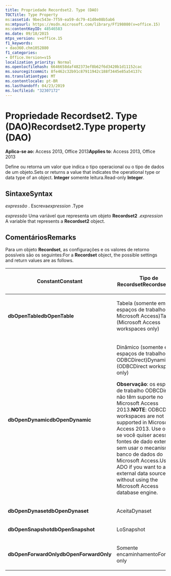 ```yaml
---
title: Propriedade Recordset2. Type (DAO)
TOCTitle: Type Property
ms:assetid: 9bec543e-7f59-ea59-dc79-41d0e08b5ab6
ms:mtpsurl: https://msdn.microsoft.com/library/Ff198080(v=office.15)
ms:contentKeyID: 48546583
ms.date: 09/18/2015
mtps_version: v=office.15
f1_keywords:
- dao360.chm1052880
f1_categories:
- Office.Version=v15
localization_priority: Normal
ms.openlocfilehash: 6646658daf482373ef8b62f6d3420b1d11152cac
ms.sourcegitcommit: 8fe462c32b91c87911942c188f3445e85a54137c
ms.translationtype: MT
ms.contentlocale: pt-BR
ms.lasthandoff: 04/23/2019
ms.locfileid: "32307172"
---
```

# <a name="recordset2type-property-dao"></a><span data-ttu-id="7f325-102">Propriedade Recordset2. Type (DAO)</span><span class="sxs-lookup"><span data-stu-id="7f325-102">Recordset2.Type property (DAO)</span></span>


<span data-ttu-id="7f325-103">**Aplica-se ao:** Access 2013, Office 2013</span><span class="sxs-lookup"><span data-stu-id="7f325-103">**Applies to**: Access 2013, Office 2013</span></span>

<span data-ttu-id="7f325-104">Define ou retorna um valor que indica o tipo operacional ou o tipo de dados de um objeto.</span><span class="sxs-lookup"><span data-stu-id="7f325-104">Sets or returns a value that indicates the operational type or data type of an object.</span></span> <span data-ttu-id="7f325-105">**Integer** somente leitura.</span><span class="sxs-lookup"><span data-stu-id="7f325-105">Read-only **Integer**.</span></span>

## <a name="syntax"></a><span data-ttu-id="7f325-106">Sintaxe</span><span class="sxs-lookup"><span data-stu-id="7f325-106">Syntax</span></span>

<span data-ttu-id="7f325-107">*expressão* . Escreva</span><span class="sxs-lookup"><span data-stu-id="7f325-107">*expression* .Type</span></span>

<span data-ttu-id="7f325-108">*expressão* Uma variável que representa um objeto **Recordset2** .</span><span class="sxs-lookup"><span data-stu-id="7f325-108">*expression* A variable that represents a **Recordset2** object.</span></span>

## <a name="remarks"></a><span data-ttu-id="7f325-109">Comentários</span><span class="sxs-lookup"><span data-stu-id="7f325-109">Remarks</span></span>

<span data-ttu-id="7f325-110">Para um objeto **Recordset**, as configurações e os valores de retorno possíveis são os seguintes:</span><span class="sxs-lookup"><span data-stu-id="7f325-110">For a **Recordset** object, the possible settings and return values are as follows.</span></span>

<table>
<colgroup>
<col style="width: 50%" />
<col style="width: 50%" />
</colgroup>
<thead>
<tr class="header">
<th><p><span data-ttu-id="7f325-111">Constant</span><span class="sxs-lookup"><span data-stu-id="7f325-111">Constant</span></span></p></th>
<th><p><span data-ttu-id="7f325-112">Tipo de Recordset</span><span class="sxs-lookup"><span data-stu-id="7f325-112">Recordset type</span></span></p></th>
</tr>
</thead>
<tbody>
<tr class="odd">
<td><p><span data-ttu-id="7f325-113"><strong>dbOpenTable</strong></span><span class="sxs-lookup"><span data-stu-id="7f325-113"><strong>dbOpenTable</strong></span></span></p></td>
<td><p><span data-ttu-id="7f325-114">Tabela (somente em espaços de trabalho do Microsoft Access)</span><span class="sxs-lookup"><span data-stu-id="7f325-114">Table (Microsoft Access workspaces only)</span></span></p></td>
</tr>
<tr class="even">
<td><p><span data-ttu-id="7f325-115"><strong>dbOpenDynamic</strong></span><span class="sxs-lookup"><span data-stu-id="7f325-115"><strong>dbOpenDynamic</strong></span></span></p></td>
<td><p><span data-ttu-id="7f325-116">Dinâmico (somente em espaços de trabalho ODBCDirect)</span><span class="sxs-lookup"><span data-stu-id="7f325-116">Dynamic (ODBCDirect workspaces only)</span></span></p>
<p><span data-ttu-id="7f325-117"><strong>Observação</strong>: os espaços de trabalho ODBCDirect não têm suporte no Microsoft Access 2013.</span><span class="sxs-lookup"><span data-stu-id="7f325-117"><strong>NOTE</strong>: ODBCDirect workspaces are not supported in Microsoft Access 2013.</span></span> <span data-ttu-id="7f325-118">Use o ADO se você quiser acessar fontes de dado externas sem usar o mecanismo de banco de dados do Microsoft Access.</span><span class="sxs-lookup"><span data-stu-id="7f325-118">Use ADO if you want to access external data sources without using the Microsoft Access database engine.</span></span></p></td>
</tr>
<tr class="odd">
<td><p><span data-ttu-id="7f325-119"><strong>dbOpenDynaset</strong></span><span class="sxs-lookup"><span data-stu-id="7f325-119"><strong>dbOpenDynaset</strong></span></span></p></td>
<td><p><span data-ttu-id="7f325-120">Aceita</span><span class="sxs-lookup"><span data-stu-id="7f325-120">Dynaset</span></span></p></td>
</tr>
<tr class="even">
<td><p><span data-ttu-id="7f325-121"><strong>dbOpenSnapshot</strong></span><span class="sxs-lookup"><span data-stu-id="7f325-121"><strong>dbOpenSnapshot</strong></span></span></p></td>
<td><p><span data-ttu-id="7f325-122">Lo</span><span class="sxs-lookup"><span data-stu-id="7f325-122">Snapshot</span></span></p></td>
</tr>
<tr class="odd">
<td><p><span data-ttu-id="7f325-123"><strong>dbOpenForwardOnly</strong></span><span class="sxs-lookup"><span data-stu-id="7f325-123"><strong>dbOpenForwardOnly</strong></span></span></p></td>
<td><p><span data-ttu-id="7f325-124">Somente encaminhamento</span><span class="sxs-lookup"><span data-stu-id="7f325-124">Forward-only</span></span></p></td>
</tr>
</tbody>
</table>

